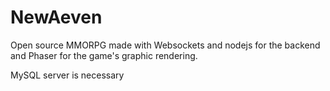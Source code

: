 # NewAeven
Open source MMORPG made with Websockets and nodejs for the backend and Phaser for the game's graphic rendering.

MySQL server is necessary
